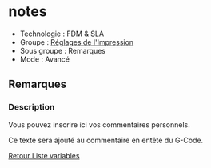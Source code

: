 # notes

* Technologie : FDM & SLA
* Groupe : [Réglages de l'Impression](../print_settings/print_settings.md)
* Sous groupe : Remarques
* Mode : Avancé

## Remarques

### Description

Vous pouvez inscrire ici vos commentaires personnels. 

Ce texte sera ajouté au commentaire en entête du G-Code.

[Retour Liste variables](variable_list.md)